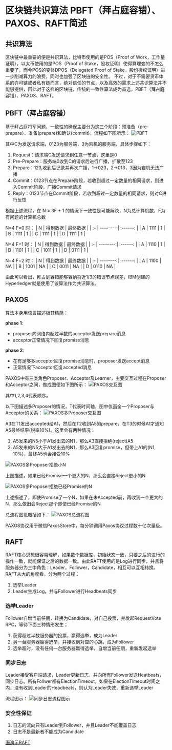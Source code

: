# 区块链共识算法 PBFT（拜占庭容错）、PAXOS、RAFT简述

## 共识算法

区块链中最重要的便是共识算法，比特币使用的是POS（Proof of Work，工作量证明），以太币使用的是POS（Proof of Stake，股权证明）使得算理变的不怎么重要了，而今POS的变体DPOS（Delegated Proof of Stake，股份授权证明）进一步削减算力的浪费，同时也加强了区块链的安全性。
不过，对于不需要货币体系的许可链或者私有链而言，绝对信任的节点，以及高效的需求上述共识算法并不能够提供，因此对于这样的区块链，传统的一致性算法成为首选，PBFT（拜占庭容错）、PAXOS、RAFT。

## PBFT（拜占庭容错）

基于拜占庭将军问题，一致性的确保主要分为这三个阶段：预准备（pre-prepare）、准备(prepare)和确认(commit)。流程如下图所示：
![PBFT](media/区块链共识算法简述-PBFT.png)

其中C为发送请求端，0123为服务端，3为宕机的服务端，具体步骤如下：

1. Request：请求端C发送请求到任意一节点，这里是0
2. Pre-Prepare：服务端0收到C的请求后进行广播，扩散至123
3. Prepare：123,收到后记录并再次广播，1->023，2->013，3因为宕机无法广播
4. Commit：0123节点在Prepare阶段，若收到超过一定数量的相同请求，则进入Commit阶段，广播Commit请求
5. Reply：0123节点在Commit阶段，若收到超过一定数量的相同请求，则对C进行反馈

根据上述流程，在 N ≥ 3F + 1 的情況下一致性是可能解決，N为总计算机数，F为有问题的计算机总数

N=4 F=0 时：
| N  |  得到数据 |  最终数据 |
| :- | --------:| :------: |
| A  |   1111   |  1       |
| B  |   1111   |  1       |
| C  |   1111   |  1       |
| D  |   1111   |  1       |

N=4 F=1 时：
| N  |  得到数据 |  最终数据 |
| :- | --------:| :------: |
| A  |   1110   |  1       |
| B  |   1101   |  1       |
| C  |   1011   |  1       |
| D  |   0111   |  1       |

N=4 F=2 时：
| N  |  得到数据 |  最终数据 |
| :- | --------:| :------: |
| A  |   1100   |  NA      |
| B  |   1001   |  NA      |
| C  |   0011   |  NA      |
| D  |   0110   |  NA      |

由此可以看出，拜占庭容错能够容纳将近1/3的错误节点误差，IBM创建的Hyperledger就是使用了该算法作为共识算法。

## PAXOS

算法本身用语言描述极其精简：

**phase 1**:

- proposer向网络内超过半数的acceptor发送prepare消息
- acceptor正常情况下回复promise消息

**phase 2**:

- 在有足够多acceptor回复promise消息时，proposer发送accept消息
- 正常情况下acceptor回复accepted消息

PAXOS中有三类角色Proposer、Acceptor及Learner，主要交互过程在Proposer和Acceptor之间，做成图便如下图所示：
![PAXOS交互图](media/区块链共识算法简述-PAXOS交互图.png)

其中1,2,3,4代表顺序。

以下图描述多Proposer的情况，T代表时间轴，图中仅画全一个Proposer与Acceptor的关系：
![PAXOS多Proposer交互图](media/区块链共识算法简述-PAXOS多Proposer交互图.png)

A3在T1发出accepted给A1，然后在T2收到A5的prepare，在T3的时候A1才通知A5最终结果(税率10%)。这里会有两种情况：

1. A5发来的N5小于A1发出去的N1，那么A3直接拒绝(reject)A5
2. A5发来的N5大于A1发出去的N1，那么A3回复promise，但带上A1的(N1, 10%)，最终A5也会接受10%

![PAXOS多Proposer拒绝小N](media/区块链共识算法简述-PAXOS多Proposer拒绝小N.png)

上图描述，如果已经Promise一个更大的N，那么会直接Reject更小的N

![PAXOS多Proposer拒绝已经Promise的N](media/区块链共识算法简述-PAXOS多Proposer拒绝已经Promise的N.png)

上述描述了，即使Promise了一个N，如果在未Accepted前，再收到一个更大的N，那么依旧会Reject那个即使已经Promise的N

总流程图氪概括如下：
![PAXOS总流程图](media/区块链共识算法简述-PAXOS总流程图.png)

PAXOS协议用于微信PaxosStore中，每分钟调用Paxos协议过程数十亿次量级。

## RAFT

RAFT核心思想很容易理解，如果数个数据库，初始状态一致，只要之后的进行的操作一致，就能保证之后的数据一致。由此RAFT使用的是Log进行同步，并且将服务器分为三中角色：Leader，Follower，Candidate，相互可以互相转换。
RAFT从大的角度看，分为两个过程：

1. 选举Leader
2. Leader生成Log，并与Follower进行Headbeats同步

### 选举Leader

Follower自增当前任期，转换为Candidate，对自己投票，并发起RequestVote RPC，等待下面三种情形发生；

1. 获得超过半数服务器的投票，赢得选举，成为Leader
2. 另一台服务器赢得选举，并接收到对应的心跳，成为Follower
3. 选举超时，没有任何一台服务器赢得选举，自增当前任期，重新发起选举

### 同步日志

Leader接受客户端请求，Leader更新日志，并向所有Follower发送Heatbeats，同步日志。所有Follwer都有ElectionTimeout，如果在ElectionTimeout时间之内，没有收到Leader的Headbeats，则认为Leader失效，重新选举Leader

流程图示：
![同步日志流程图示](media/区块链共识算法简述-同步日志流程图示.png)

### 安全性保证

1. 日志的流向只有Leader到Follower，并且Leader不能覆盖日志
2. 日志不是最新者不能成为Candidate

[画演示RAFT](http://thesecretlivesofdata.com/raft/)